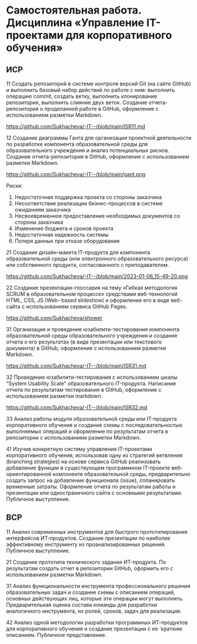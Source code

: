 # Самостоятельная работа. Дисциплина «Управление IT-проектами для корпоративного обучения»

## ИСР
11 Создать репозиторий в системе контроля версий Git (на сайте GitHub) и выполнить базовый набор действий по работе с ним: выполнить операцию commit, создать ветку, выполнить клонирование репозитория, выполнить слияние двух веток. Создание отчета-репозитория о проделанной работе в GitHub, оформление с использованием разметки Markdown.

https://github.com/Sukhacheva/-IT--/blob/main/ISR11.md 

12 Создание диаграммы Ганта для организации проектной деятельности по разработке компонента образовательной среды для образовательного учреждения и анализ потенциальных рисков. Создание отчета-репозитория в GitHub, оформление с использованием разметки Markdown.

https://github.com/Sukhacheva/-IT--/blob/main/gant.png

Риски:
1. Недостаточная поддержка проекта со стороны заказчика
2. Несоответствие реализации бизнес-процессов в системе ожиданиям заказчика
3. Несвоевременное предоставление необходимых документов со стороны заказчика
4. Изменение бюджета и сроков проекта
5. Недостаточная надежность системы
6. Потеря данных при отказе оборудования

21 Создание дизайн-макета IT-продукта для компонента образовательной среды (или электронного образовательного ресурса) или собственного продукта, согласованного с
преподавателем.

https://github.com/Sukhacheva/-IT--/blob/main/2023-01-06_15-49-20.png

22 Создание презентации-глоссария на тему «Гибкая методология SCRUM в образовательном процессе» средствами веб-технологий HTML, CSS, JS (Web- based slideshow) и оформление его в виде веб-сайта с использованием сервиса GitHub Pages.

https://github.com/Sukhacheva/shower

31 Организация и проведение юзабилити-тестирования компонента образовательной среды образовательного учреждения и создание отчета о его результатах (в
виде презентации или текстового документа) в GitHub, оформление с использованием разметки Markdown.

https://github.com/Sukhacheva/-IT--/blob/main/ISR31.md

32 Проведение юзабилити-тестирования с использованием шкалы "System Usability Scale" образовательного IT-продукта. Написание отчета по результатам тестирования в GitHub, оформление с использованием разметки markdown.

https://github.com/Sukhacheva/-IT--/blob/main/ISR32.md

33 Анализ работы модуля образовательной среды или IT-продукта корпоративного обучения и создание схемы с последовательностью выполняемых операций и оформление по результатам отчета в репозитории с использованием разметки Markdown.

41 Изучив конкретную систему управления IT-проектами корпоративного обучения, использовав одну из стратегий ветвления (branching strategies) на основе сервиса GitHub реализовать добавление функции в существующем программном IT-проекте веб-ориентированной компоненте образовательной среды, предварительно создать запрос на добавление функционала (issue), спланировать временные затраты. Оформление отчета по результатам работы и презентации или одностраничного сайта с основными результатами. Публичное выступление.


## ВСР
11 Анализ современных инструментов для быстрого прототипирования интерфейсов ИТ-продуктов. Создание презентации по наиболее эффективному инструменту из проанализированных решений. Публичное выступление.

21 Создание прототипа технического задания ИТ-продукта. По результатам создать отчет в репозитории GitHub, оформить его с использованием разметки Markdown.

31 Анализ функциональности инструмента профессионального решения образовательных задач и создание схемы с описанием операций, основных действующих лиц, которые эти операции могут выполнять. Предварительная оценка состава команды для разработки аналогичного инструмента, их ролей, сроков, задач для реализации.

42 Анализ одной методологии разработки программных ИТ-продуктов для корпоративного обучения и создание презентации с ее ̈ кратким описанием. Публичное представление.
